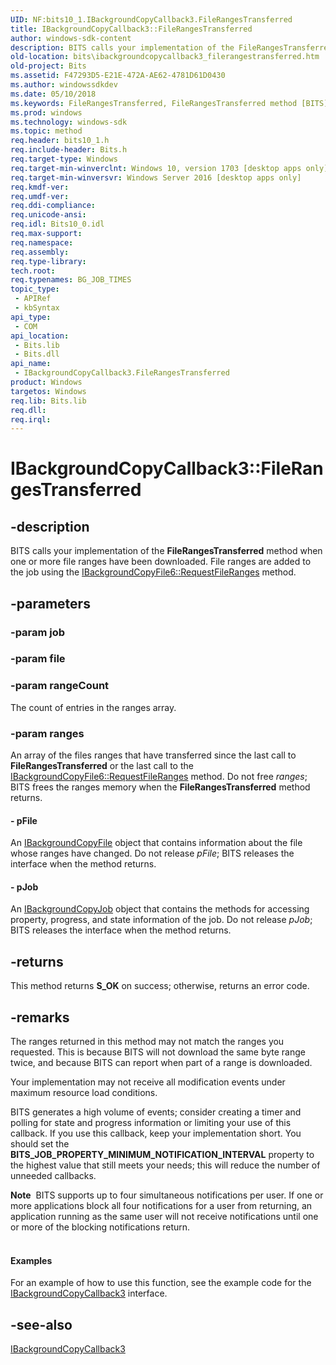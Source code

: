 ```yaml
---
UID: NF:bits10_1.IBackgroundCopyCallback3.FileRangesTransferred
title: IBackgroundCopyCallback3::FileRangesTransferred
author: windows-sdk-content
description: BITS calls your implementation of the FileRangesTransferred method when one or more file ranges have been downloaded. File ranges are added to the job using the IBackgroundCopyFile6::RequestFileRanges method.
old-location: bits\ibackgroundcopycallback3_filerangestransferred.htm
old-project: Bits
ms.assetid: F47293D5-E21E-472A-AE62-4781D61D0430
ms.author: windowssdkdev
ms.date: 05/10/2018
ms.keywords: FileRangesTransferred, FileRangesTransferred method [BITS], FileRangesTransferred method [BITS],IBackgroundCopyCallback3 interface, IBackgroundCopyCallback3 interface [BITS],FileRangesTransferred method, IBackgroundCopyCallback3.FileRangesTransferred, IBackgroundCopyCallback3::FileRangesTransferred, bits.ibackgroundcopycallback3_filerangestransferred, bits10_1/IBackgroundCopyCallback3::FileRangesTransferred
ms.prod: windows
ms.technology: windows-sdk
ms.topic: method
req.header: bits10_1.h
req.include-header: Bits.h
req.target-type: Windows
req.target-min-winverclnt: Windows 10, version 1703 [desktop apps only]
req.target-min-winversvr: Windows Server 2016 [desktop apps only]
req.kmdf-ver: 
req.umdf-ver: 
req.ddi-compliance: 
req.unicode-ansi: 
req.idl: Bits10_0.idl
req.max-support: 
req.namespace: 
req.assembly: 
req.type-library: 
tech.root: 
req.typenames: BG_JOB_TIMES
topic_type:
 - APIRef
 - kbSyntax
api_type:
 - COM
api_location:
 - Bits.lib
 - Bits.dll
api_name:
 - IBackgroundCopyCallback3.FileRangesTransferred
product: Windows
targetos: Windows
req.lib: Bits.lib
req.dll: 
req.irql: 
---
```


# IBackgroundCopyCallback3::FileRangesTransferred


## -description


BITS calls your implementation of the <b>FileRangesTransferred</b> method when one or more file ranges have been downloaded.  File ranges are added to the job using the <a href="https://msdn.microsoft.com/C36BDE94-03AC-4F06-B17B-B8729226F8AC">IBackgroundCopyFile6::RequestFileRanges</a> method.


## -parameters




### -param job




### -param file




### -param rangeCount

The count of entries in the ranges array.


### -param ranges

An array of the files ranges that have transferred since the last call to <b>FileRangesTransferred</b>  or the last call to the <a href="https://msdn.microsoft.com/C36BDE94-03AC-4F06-B17B-B8729226F8AC">IBackgroundCopyFile6::RequestFileRanges</a> method. Do not free <i>ranges</i>; BITS frees the ranges memory when the <b>FileRangesTransferred</b> method returns. 


#### - pFile

An <a href="https://msdn.microsoft.com/fae9cf56-c211-445b-b962-9a9d7d67c59c">IBackgroundCopyFile</a> object that contains information about the file whose ranges have changed. Do not release <i>pFile</i>; BITS releases the interface when the method returns.


#### - pJob

An <a href="https://msdn.microsoft.com/91dd1ae1-1740-4d95-a476-fc18aead1dc2">IBackgroundCopyJob</a> object that contains the  methods for accessing property, progress, and state information of the job. Do not release <i>pJob</i>; BITS releases the interface when the method returns.


## -returns



This method returns <b>S_OK</b> on success; otherwise, returns an error code.




## -remarks



The ranges returned in this method may not match the ranges you requested.  This is because BITS will not download the same byte range twice, and because BITS can report when part of a range is downloaded.


Your implementation may not receive all modification events under maximum resource load conditions.


BITS generates a high volume of events; consider creating a timer and polling for state and progress information or limiting your use of this callback. If you use this callback, keep your implementation short.  You should set the <b>BITS_JOB_PROPERTY_MINIMUM_NOTIFICATION_INTERVAL</b> property to the highest value that still meets your needs; this will reduce the number of unneeded callbacks.


<div class="alert"><b>Note</b>  BITS supports up to four simultaneous notifications per user. If one or more applications block all four notifications for a user from returning, an application running as the same user will not receive notifications until one or more of the blocking notifications return. 
</div>
<div> </div>

#### Examples

For an example of how to use this function, see the example code for the <a href="https://msdn.microsoft.com/74712770-BB14-4B8A-8DA4-096CEB58D820">IBackgroundCopyCallback3</a>
   interface.

<div class="code"></div>



## -see-also




<a href="https://msdn.microsoft.com/74712770-BB14-4B8A-8DA4-096CEB58D820">IBackgroundCopyCallback3</a>
 

 

